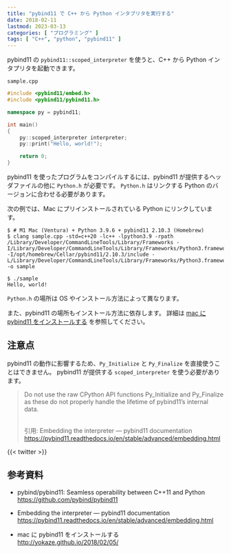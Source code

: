 ```yaml
---
title: "pybind11 で C++ から Python インタプリタを実行する"
date: 2018-02-11
lastmod: 2023-03-13
categories: [ "プログラミング" ]
tags: [ "C++", "python", "pybind11" ]
---
```


pybind11 の `pybind11::scoped_interpreter` を使うと、C++ から Python インタプリタを起動できます。

`sample.cpp`

```cpp
#include <pybind11/embed.h>
#include <pybind11/pybind11.h>

namespace py = pybind11;

int main()
{
    py::scoped_interpreter interpreter;
    py::print("Hello, world!");

    return 0;
}
```

pybind11 を使ったプログラムをコンパイルするには、pybind11 が提供するヘッダファイルの他に `Python.h` が必要です。
`Python.h` はリンクする Python のバージョンに合わせる必要があります。

次の例では、Mac にプリインストールされている Python にリンクしています。

```console
$ # M1 Mac (Ventura) + Python 3.9.6 + pybind11 2.10.3 (Homebrew)
$ clang sample.cpp -std=c++20 -lc++ -lpython3.9 -rpath /Library/Developer/CommandLineTools/Library/Frameworks -I/Library/Developer/CommandLineTools/Library/Frameworks/Python3.framework/Versions/3.9/Headers -I/opt/homebrew/Cellar/pybind11/2.10.3/include -L/Library/Developer/CommandLineTools/Library/Frameworks/Python3.framework/Versions/3.9/lib -o sample

$ ./sample
Hello, world!
```

`Python.h` の場所は OS やインストール方法によって異なります。

また、pybind11 の場所もインストール方法に依存します。
詳細は [mac に pybind11 をインストールする](/2018/02/05) を参照してください。

## 注意点

pybind11 の動作に影響するため、`Py_Initialize` と `Py_Finalize` を直接使うことはできません。
pybind11 が提供する `scoped_interpreter` を使う必要があります。

> Do not use the raw CPython API functions Py_Initialize and Py_Finalize as these do not properly handle the lifetime of pybind11’s internal data.
>
> <br />
> 引用: Embedding the interpreter &mdash; pybind11  documentation<br />
> <a href="https://pybind11.readthedocs.io/en/stable/advanced/embedding.html">https://pybind11.readthedocs.io/en/stable/advanced/embedding.html</a>

{{< twitter >}}

## 参考資料
- pybind/pybind11: Seamless operability between C++11 and Python<br />
  <span style="word-break: break-all;">
  https://github.com/pybind/pybind11
  </span>

- Embedding the interpreter &mdash; pybind11  documentation<br />
  <span style="word-break: break-all;">
  https://pybind11.readthedocs.io/en/stable/advanced/embedding.html
  </span>

- mac に pybind11 をインストールする<br />
  <span style="word-break: break-all;">
  http://yokaze.github.io/2018/02/05/
  </span>
